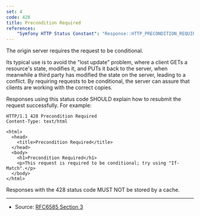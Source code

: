 ```yaml
---
set: 4
code: 428
title: Precondition Required
references:
    "Symfony HTTP Status Constant": "Response::HTTP_PRECONDITION_REQUIRED"
---
```


The origin server requires the request to be conditional.

Its typical use is to avoid the "lost update" problem, where a client GETs a resource's state, modifies it, and PUTs it back to the server, when meanwhile a third party has modified the state on the server, leading to a conflict. By requiring requests to be conditional, the server can assure that clients are working with the correct copies.

Responses using this status code SHOULD explain how to resubmit the request successfully. For example:

```
HTTP/1.1 428 Precondition Required
Content-Type: text/html

<html>
  <head>
    <title>Precondition Required</title>
  </head>
  <body>
    <h1>Precondition Required</h1>
    <p>This request is required to be conditional; try using "If-Match".</p>
  </body>
</html>
```

Responses with the 428 status code MUST NOT be stored by a cache.

---

* Source: [RFC6585 Section 3][1]

[1]: <http://tools.ietf.org/html/rfc6585#section-3>

